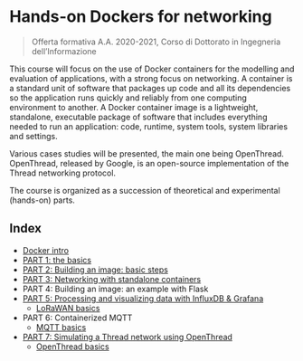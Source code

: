# Hands-on Dockers for networking
> Offerta formativa A.A. 2020-2021, Corso di Dottorato in Ingegneria dell’Informazione

This course will focus on the use of Docker containers for the modelling and evaluation of applications, with a strong focus on networking. A container is a standard unit of software that packages up code and all its dependencies so the application runs quickly and reliably from one computing environment to another. A Docker container image is a lightweight, standalone, executable package of software that includes everything needed to run an application: code, runtime, system tools, system libraries and settings. 

Various cases studies will be presented, the main one being OpenThread. OpenThread, released by Google, is an open-source implementation of the Thread networking protocol. 

The course is organized as a succession of theoretical and experimental (hands-on) parts.

## Index
* [Docker intro](https://github.com/pmanzoni/phdunimed/blob/main/slides/1_docker.pdf)
* [PART 1: the basics](https://hackmd.io/oNBMMGCPRmyrjxM6xmXMmw)
* [PART 2: Building an image: basic steps](https://hackmd.io/F192w34sRsW-1JfSXfOKUQ)
* [PART 3: Networking with standalone containers](https://hackmd.io/5KCTsfhSTpudrMUXZNSM0g)
* PART 4: Building an image: an example with Flask
* [PART 5: Processing and visualizing data with InfluxDB & Grafana](https://hackmd.io/y093octqRKm9AqpD7jm8CA)
  - [LoRaWAN basics](https://github.com/pmanzoni/phdunimed/blob/main/slides/5_lorawan.pdf)
* PART 6: Containerized MQTT
  - [MQTT basics](https://github.com/pmanzoni/phdunimed/blob/main/slides/6_MQTT.pdf)
* [PART 7: Simulating a Thread network using OpenThread](https://hackmd.io/sV7hqy70SwyQ1rMHpqMoBQ)
  - [OpenThread basics](https://github.com/pmanzoni/phdunimed/blob/main/slides/7_openthread.pdf)
